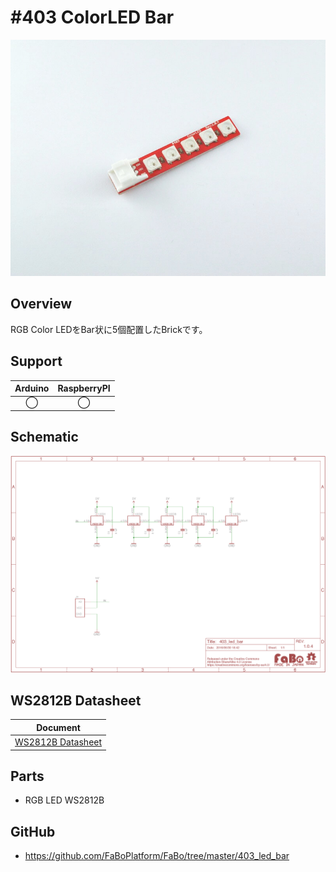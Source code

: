 # #403 ColorLED Bar

![](./img/403_led_bar.jpg)
<!--COLORME-->

## Overview
RGB Color LEDをBar状に5個配置したBrickです。

## Support
|Arduino|RaspberryPI|
|:--:|:--:|
|◯|◯|

## Schematic
![](./img/403_led_bar_sch.png)

## WS2812B Datasheet
|Document|
|--|
|[WS2812B Datasheet](http://www.adafruit.com/datasheets/WS2812B.pdf)|

## Parts
- RGB LED WS2812B

## GitHub
- https://github.com/FaBoPlatform/FaBo/tree/master/403_led_bar

